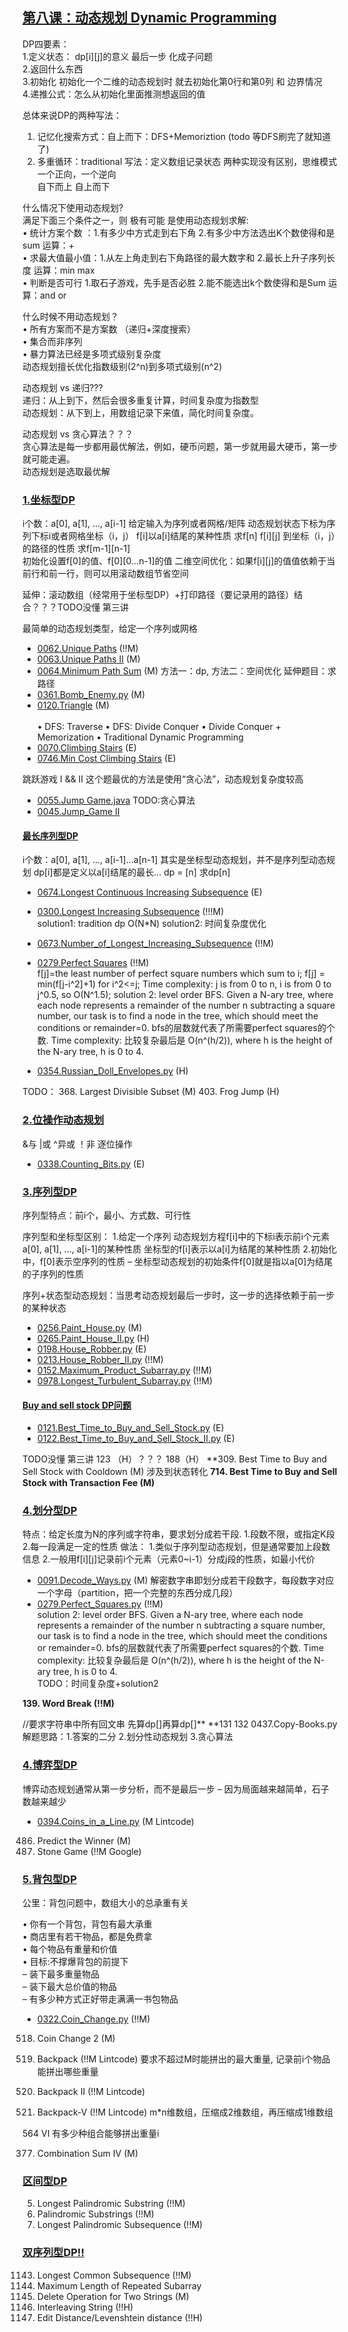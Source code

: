 ## [第八课：动态规划 Dynamic Programming]()
DP四要素：<br>
1.定义状态： dp[i][j]的意义  最后一步  化成子问题<br>
2.返回什么东西<br>
3.初始化  初始化一个二维的动态规划时 就去初始化第0行和第0列 和 边界情况 <br>
4.递推公式：怎么从初始化里面推测想返回的值<br>

总体来说DP的两种写法：<br>
1. 记忆化搜索方式：自上而下：DFS+Memoriztion   (todo 等DFS刷完了就知道了)<br>
2. 多重循环：traditional 写法：定义数组记录状态 两种实现没有区别，思维模式一个正向，一个逆向<br>
   自下而上  自上而下<br>

什么情况下使用动态规划?<br>
满足下面三个条件之一，则 极有可能 是使用动态规划求解: <br>
• 统计方案个数 ：1.有多少中方式走到右下角  2.有多少中方法选出K个数使得和是sum      运算：+  <br>
• 求最大值最小值：1.从左上角走到右下角路径的最大数字和  2.最长上升子序列长度        运算：min max  <br>
• 判断是否可行  1.取石子游戏，先手是否必胜  2.能不能选出k个数使得和是Sum          运算：and or <br>

什么时候不用动态规划？<br>
• 所有方案而不是方案数 （递归+深度搜索）<br>
• 集合而非序列<br>
• 暴力算法已经是多项式级别复杂度<br>
    动态规划擅长优化指数级别(2^n)到多项式级别(n^2)<br>

动态规划 vs 递归???  <br>
递归：从上到下，然后会很多重复计算，时间复杂度为指数型  <br>
动态规划：从下到上，用数组记录下来值，简化时间复杂度。  <br>

动态规划 vs 贪心算法？？？ <br>
贪心算法是每一步都用最优解法，例如，硬币问题，第一步就用最大硬币，第一步就可能走遍。 <br>
动态规划是选取最优解  <br>

### [1.坐标型DP]()
i个数：a[0], a[1], ..., a[i-1]
给定输入为序列或者网格/矩阵
动态规划状态下标为序列下标i或者网格坐标（i，j）
   f[i]以a[i]结尾的某种性质   求f[n]
   f[i][j] 到坐标（i，j）的路径的性质   求f[m-1][n-1]  
初始化设置f[0]的值、f[0][0...n-1]的值
二维空间优化：如果f[i][j]的值值依赖于当前行和前一行，则可以用滚动数组节省空间

延伸：滚动数组（经常用于坐标型DP）+打印路径（要记录用的路径）结合？？？TODO没懂 第三讲

最简单的动态规划类型，给定一个序列或网格
- [0062.Unique Paths](Solutions/0062.Unique_Paths.java)  (!!M) <br>
- [0063.Unique Paths II](Solutions/0063.Unique_Paths_II.java) (M)<br>
- [0064.Minimum Path Sum](Solutions/0064.Minimum_Path_Sum.java) (M)  方法一：dp, 方法二：空间优化  延伸题目：求路径 <br>
- [0361.Bomb_Enemy.py](Solutions/0361.Bomb_Enemy.py) (M)
- [0120.Triangle](Solutions/0120.Triangle.java) (M) <br>  
  • DFS: Traverse • DFS: Divide Conquer • Divide Conquer + Memorization • Traditional Dynamic Programming
- [0070.Climbing Stairs](Solutions/0070.Climbing_Stairs.java) (E) <br>
- [0746.Min Cost Climbing Stairs](Solutions/0746.Min_Cost_Climbing_Stairs.java) (E) <br>

跳跃游戏 I && II  这个题最优的方法是使用“贪心法”，动态规划复杂度较高
- [0055.Jump Game.java](Solutions/0055.Jump_Game.java) TODO:贪心算法 <br>     
- [0045.Jump_Game II](Solutions/0045.Jump_Game_II.java)  <br>

#### [最长序列型DP]()
 i个数：a[0], a[1], ..., a[i-1]...a[n-1]
 其实是坐标型动态规划，并不是序列型动态规划
 dp[i]都是定义以a[i]结尾的最长... dp = [n]  求dp[n]   

- [0674.Longest Continuous Increasing Subsequence](Solution/0674.Longest_Continuous_Increasing_Subsequence.java) (E) <br>
- [0300.Longest Increasing Subsequence](Solutions/0300.Longest_Increasing_Subsequence.java) (!!!M) <br>
  solution1: tradition dp O(N*N)
  solution2: 时间复杂度优化
  
- [0673.Number_of_Longest_Increasing_Subsequence](Solution/0673.Number_of_Longest_Increasing_Subsequence.py) (!!M) <br>

- [0279.Perfect Squares](Solutions/0279.Perfect_Squares.java) (!!M) <br>
  f[j]=the least number of perfect square numbers which sum to i; f[j] = min(f[j-i^2]+1) for i^2<=j; Time complexity: j is from 0 to n, i is from 0 to j^0.5, so O(N^1.5); solution 2: level order BFS. Given a N-ary tree, where each node represents a remainder of the number n subtracting a square number, our task is to find a node in the tree, which should meet the conditions or remainder=0. bfs的层数就代表了所需要perfect squares的个数. Time complexity: 比较复杂最后是 O(n^(h/2)), where h is the height of the N-ary tree, h is 0 to 4.
  
- [0354.Russian_Doll_Envelopes.py](Solutions/0354.Russian_Doll_Envelopes.py) (H)<br>

TODO：
368. Largest Divisible Subset  (M)
403. Frog Jump (H)  

### [2.位操作动态规划]()
&与 |或  ^异或  ！非 
逐位操作
- [0338.Counting_Bits.py](Solutions/0338.Counting_Bits.py) (E) <br>

### [3.序列型DP]()
序列型特点：前i个，最小、方式数、可行性   

序列型和坐标型区别：
1.给定一个序列
动态规划方程f[i]中的下标i表示前i个元素a[0], a[1], ..., a[i-1]的某种性质
坐标型的f[i]表示以a[i]为结尾的某种性质
2.初始化中，f[0]表示空序列的性质
– 坐标型动态规划的初始条件f[0]就是指以a[0]为结尾的子序列的性质

序列+状态型动态规划：当思考动态规划最后一步时，这一步的选择依赖于前一步的某种状态

- [0256.Paint_House.py](Solutions/0256.Paint_House.py) (M) <br>
- [0265.Paint_House_II.py](Solutions/0265.Paint_House_II.py) (H) <br>
- [0198.House_Robber.py](Solutions/0198.House_Robber.py) (E) <br>
- [0213.House_Robber_II.py](Solutions/0213.House_Robber_II.py) (!!M) <br>
- [0152.Maximum_Product_Subarray.py](Solutions/0152.Maximum_Product_Subarray.py) (!!M) <br>
- [0978.Longest_Turbulent_Subarray.py](Solutions/0978.Longest_Turbulent_Subarray.py) (!!M) <br>

#### [Buy and sell stock DP问题]()
- [0121.Best_Time_to_Buy_and_Sell_Stock.py](Solutions/0121.Best_Time_to_Buy_and_Sell_Stock.py) (E) <br>
- [0122.Best_Time_to_Buy_and_Sell_Stock_II.py](Solutions/0122.Best_Time_to_Buy_and_Sell_Stock_II.py) (E) <br>

TODO没懂 第三讲
123 （H）？？？
188（H）
**309. Best Time to Buy and Sell Stock with Cooldown (M)  涉及到状态转化
**714. Best Time to Buy and Sell Stock with Transaction Fee (M)**

### [4.划分型DP]()
特点：给定长度为N的序列或字符串，要求划分成若干段. 1.段数不限，或指定K段  2.每一段满足一定的性质
做法：
1.类似于序列型动态规划，但是通常要加上段数信息
2.一般用f[i][j]记录前i个元素（元素0~i-1）分成j段的性质，如最小代价

- [0091.Decode_Ways.py](Solutions/0091.Decode_Ways.py) (M) 解密数字串即划分成若干段数字，每段数字对应一个字母（partition，把一个完整的东西分成几段）<br> 
- [0279.Perfect_Squares.py](Solutions/0279.Perfect_Squares.py) (!!M) <br> 
solution 2: level order BFS. Given a N-ary tree, where each node represents a remainder of the number n subtracting a square number, our    task is to find a node in the tree, which should meet the conditions or remainder=0. bfs的层数就代表了所需要perfect squares的个数. Time    complexity: 比较复杂最后是 O(n^(h/2)), where h is the height of the N-ary tree, h is 0 to 4.  
TODO：时间复杂度+solution2

**139. Word Break (!!M)**

//要求字符串中所有回文串
先算dp[]再算dp[]**
**131
132
0437.Copy-Books.py 
解题思路：1.答案的二分  2.划分性动态规划  3.贪心算法

### [4.博弈型DP]()
博弈动态规划通常从第一步分析，而不是最后一步
– 因为局面越来越简单，石子数越来越少

- [0394.Coins_in_a_Line.py](Solutions/0394.Coins_in_a_Line.py) (M Lintcode) <br> 

486. Predict the Winner (M)
877. Stone Game (!!M Google)

### [5.背包型DP]()
公里：背包问题中，数组大小的总承重有关 <br> 

• 你有一个背包，背包有最大承重 <br> 
• 商店里有若干物品，都是免费拿 <br> 
• 每个物品有重量和价值 <br> 
• 目标:不撑爆背包的前提下 <br> 
   – 装下最多重量物品 <br> 
   – 装下最大总价值的物品 <br> 
   – 有多少种方式正好带走满满一书包物品 <br> 

- [0322.Coin_Change.py](Solutions/0322.Coin_Change.py) (!!M) <br> 

0518. Coin Change 2 (M)

0092. Backpack (!!M Lintcode)
要求不超过M时能拼出的最大重量, 记录前i个物品能拼出哪些重量

125. Backpack II (!!M Lintcode)

563. Backpack-V (!!M Lintcode)
m*n维数组，压缩成2维数组，再压缩成1维数组

564 VI
有多少种组合能够拼出重量i

377. Combination Sum IV (M)

### [区间型DP]()
005. Longest Palindromic Substring (!!M)
647. Palindromic Substrings (!!M)
516. Longest Palindromic Subsequence (!!M)

### [双序列型DP!!]()
1143. Longest Common Subsequence (!!M)
0718. Maximum Length of Repeated Subarray 
583. Delete Operation for Two Strings (M)
97. Interleaving String (!!H)
72. Edit Distance/Levenshtein distance (!!H)
